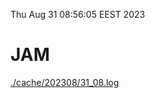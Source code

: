 Thu Aug 31 08:56:05 EEST 2023
# JAM
<a href='./cache/202308/31_08.log'>./cache/202308/31_08.log</a>
